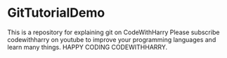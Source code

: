 # GitTutorialDemo
This is a repository for explaining git on CodeWithHarry
Please subscribe codewithharry on youtube to improve your programming languages and learn many things.
HAPPY CODING CODEWITHHARRY.

